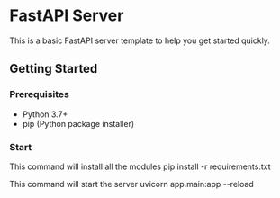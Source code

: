 # FastAPI Server

This is a basic FastAPI server template to help you get started quickly.

## Getting Started

### Prerequisites

- Python 3.7+
- pip (Python package installer)

### Start

This command will install all the modules
pip install -r requirements.txt

This command will start the server
uvicorn app.main:app --reload
